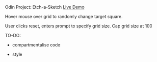 Odin Project: Etch-a-Sketch
[Live Demo]( https://alexwardill.github.io/op-etch-a-sketch/)

Hover mouse over grid to randomly change target square.

User clicks reset, enters prompt to specify grid size.
Cap grid size at 100

TO-DO:

- compartmentalise code

- style
